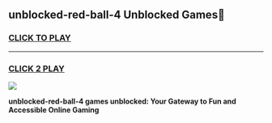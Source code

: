 
## unblocked-red-ball-4 Unblocked Games👋
<h3>
<a href="https://news.freeplayer.one?title=unblocked-red-ball-4&ref=16F">CLICK TO PLAY</a></h3>
<hr>

<h3>
<a href="https://news.freeplayer.one?title=unblocked-red-ball-4&ref=16F">CLICK 2 PLAY</a>
  
</h3>

<a href="https://news.freeplayer.one?title=unblocked-red-ball-4&ref=16F/"><img src="https://clearcache.store/games.png"></a>


**unblocked-red-ball-4 games unblocked: Your Gateway to Fun and Accessible Online Gaming**
